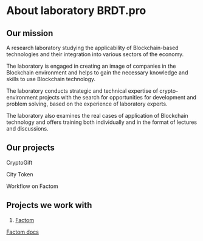 # About laboratory BRDT.pro
## Our mission
A research laboratory studying the applicability of Blockchain-based technologies and their integration into various sectors of the economy.

The laboratory is engaged in creating an image of companies in the Blockchain environment and helps to gain the necessary knowledge and skills to use Blockchain technology. 

The laboratory conducts strategic and technical expertise of crypto-environment projects with the search for opportunities for development and problem solving, based on the 
experience of laboratory experts. 

The laboratory also examines the real cases of application of Blockchain technology and offers training both individually and in the format of lectures and discussions.

## Our projects
CryptoGift

City Token

Workflow on Factom
## Projects we work with
1. [Factom](https://www.factom.com/)

 [Factom docs](https://docs.factom.com/)
